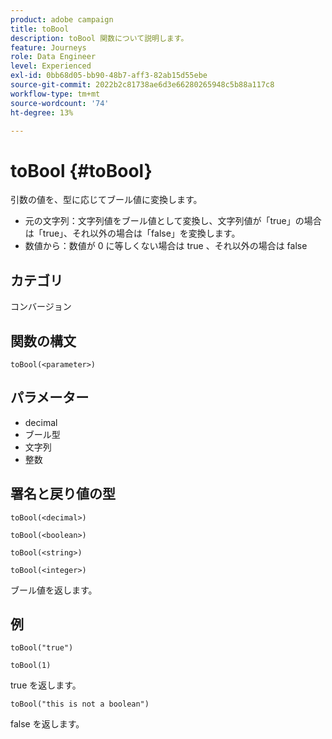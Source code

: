 ```yaml
---
product: adobe campaign
title: toBool
description: toBool 関数について説明します。
feature: Journeys
role: Data Engineer
level: Experienced
exl-id: 0bb68d05-bb90-48b7-aff3-82ab15d55ebe
source-git-commit: 2022b2c81738ae6d3e66280265948c5b88a117c8
workflow-type: tm+mt
source-wordcount: '74'
ht-degree: 13%

---
```


# toBool {#toBool}

引数の値を、型に応じてブール値に変換します。

* 元の文字列：文字列値をブール値として変換し、文字列値が「true」の場合は「true」、それ以外の場合は「false」を変換します。
* 数値から：数値が 0 に等しくない場合は true 、それ以外の場合は false

## カテゴリ

コンバージョン

## 関数の構文

`toBool(<parameter>)`

## パラメーター

* decimal
* ブール型
* 文字列
* 整数

## 署名と戻り値の型

`toBool(<decimal>)`

`toBool(<boolean>)`

`toBool(<string>)`

`toBool(<integer>)`

ブール値を返します。

## 例

`toBool("true")`

`toBool(1)`

true を返します。

`toBool("this is not a boolean")`

false を返します。
